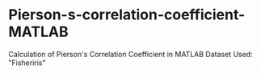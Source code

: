 # Pierson-s-correlation-coefficient-MATLAB
Calculation of Pierson's Correlation Coefficient in MATLAB
Dataset Used: "Fisheriris"

